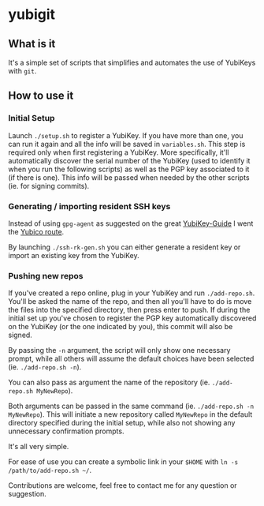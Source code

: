 # yubigit

## What is it
It's a simple set of scripts that simplifies and automates the use of YubiKeys with `git`.

## How to use it
### Initial Setup
Launch `./setup.sh` to register a YubiKey. If you have more than one, you can run it again and all the info will be saved in `variables.sh`.
This step is required only when first registering a YubiKey.
More specifically, it'll automatically discover the serial number of the YubiKey (used to identify it when you run the following scripts) as well as the PGP key associated to it (if there is one). This info will be passed when needed by the other scripts (ie. for signing commits).

### Generating / importing resident SSH keys
Instead of using `gpg-agent` as suggested on the great [YubiKey-Guide](https://github.com/drduh/YubiKey-Guide) I went the [Yubico route](https://www.yubico.com/blog/github-now-supports-ssh-security-keys/).

By launching `./ssh-rk-gen.sh` you can either generate a resident key or import an existing key from the YubiKey.

### Pushing new repos
If you've created a repo online, plug in your YubiKey and run `./add-repo.sh`. You'll be asked the name of the repo, and then all you'll have to do is move the files into the specified directory, then press enter to push. If during the initial set up you've chosen to register the PGP key automatically discovered on the YubiKey (or the one indicated by you), this commit will also be signed.

By passing the `-n` argument, the script will only show one necessary prompt, while all others will assume the default choices have been selected (ie. `./add-repo.sh -n`).

You can also pass as argument the name of the repository (ie. `./add-repo.sh MyNewRepo`).

Both arguments can be passed in the same command (ie. `./add-repo.sh -n MyNewRepo`). This will initiate a new repository called `MyNewRepo` in the default directory specified during the initial setup, while also not showing any unnecessary confirmation prompts.

It's all very simple.

For ease of use you can create a symbolic link in your `$HOME` with `ln -s /path/to/add-repo.sh ~/`.


Contributions are welcome, feel free to contact me for any question or suggestion.
